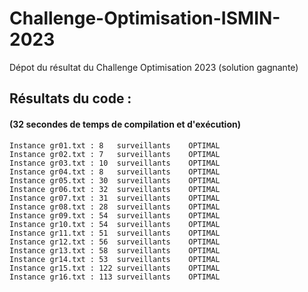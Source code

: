 # Challenge-Optimisation-ISMIN-2023
Dépot du résultat du Challenge Optimisation 2023 (solution gagnante)

## Résultats du code : 
#### (32 secondes de temps de compilation et d'exécution)

```
Instance gr01.txt :	8   surveillants	OPTIMAL
Instance gr02.txt :	7   surveillants	OPTIMAL
Instance gr03.txt :	10  surveillants	OPTIMAL
Instance gr04.txt :	8   surveillants	OPTIMAL
Instance gr05.txt :	30  surveillants	OPTIMAL
Instance gr06.txt :	32  surveillants	OPTIMAL
Instance gr07.txt :	31  surveillants	OPTIMAL
Instance gr08.txt :	28  surveillants	OPTIMAL
Instance gr09.txt :	54  surveillants	OPTIMAL
Instance gr10.txt :	54  surveillants	OPTIMAL
Instance gr11.txt :	51  surveillants	OPTIMAL
Instance gr12.txt :	56  surveillants	OPTIMAL
Instance gr13.txt :	58  surveillants	OPTIMAL
Instance gr14.txt :	53  surveillants	OPTIMAL
Instance gr15.txt :	122 surveillants	OPTIMAL
Instance gr16.txt :	113 surveillants	OPTIMAL
```
